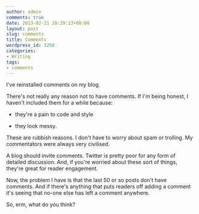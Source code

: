 ```yaml
---
author: admin
comments: true
date: 2013-02-21 20:29:13+00:00
layout: post
slug: comments
title: Comments
wordpress_id: 3258
categories:
- Writing
tags:
- comments
---
```


I've reinstalled comments on my blog.

There's not really any reason not to have comments. If I'm being honest, I haven't included them for a while because:



	
  * they're a pain to code and style

	
  * they look messy.


These are rubbish reasons. I don't have to worry about spam or trolling. My commentators were always very civilised.

A blog should invite comments. Twitter is pretty poor for any form of detailed discussion. And, if you're worried about these sort of things, they're great for reader engagement.

Now, the problem I have is that the last 50 or so posts don't have comments. And if there's anything that puts readers off adding a comment it's seeing that no-one else has left a comment anywhere.

So, erm, what do you think?


